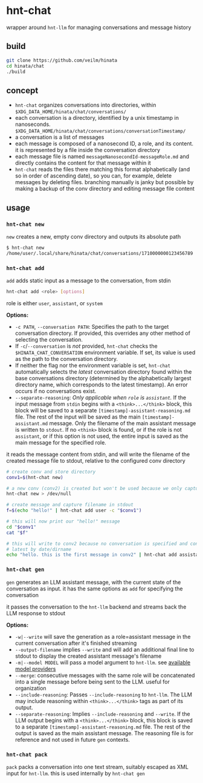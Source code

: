# hnt-chat
wrapper around `hnt-llm` for managing conversations and message history

## build
```sh
git clone https://github.com/veilm/hinata
cd hinata/chat
./build
```

## concept
- `hnt-chat` organizes conversations into directories, within `$XDG_DATA_HOME/hinata/chat/conversations/`
- each conversation is a directory, identified by a unix timestamp in
nanoseconds. `$XDG_DATA_HOME/hinata/chat/conversations/conversationTimestamp/`
- a conversation is a list of messages
- each message is composed of a nanosecond ID, a role, and its content. it is
represented by a file inside the conversation directory
- each message file is named `messageNanosecondId-messageRole.md` and directly
contains the content for that message within it
- `hnt-chat` reads the files there matching this format alphabetically (and so
in order of ascending date), so you can, for example, delete messages by
deleting files. branching manually is janky but possible by making a backup of
the conv directory and editing message file content

## usage
### `hnt-chat new`
`new` creates a new, empty conv directory and outputs its absolute path

```sh
$ hnt-chat new
/home/user/.local/share/hinata/chat/conversations/1710000000123456789
```

### `hnt-chat add`
`add` adds static input as a message to the conversation, from stdin

```bash
hnt-chat add <role> [options]
```

role is either `user`, `assistant`, or `system`

**Options:**

- `-c PATH`, `--conversation PATH`: Specifies the path to the target conversation directory. If provided, this overrides any other method of selecting the conversation.
- If `-c`/`--conversation` is *not* provided, `hnt-chat` checks the `$HINATA_CHAT_CONVERSATION` environment variable. If set, its value is used as the path to the conversation directory.
- If neither the flag nor the environment variable is set, `hnt-chat` automatically selects the *latest* conversation directory found within the base conversations directory (determined by the alphabetically largest directory name, which corresponds to the latest timestamp). An error occurs if no conversations exist.
- `--separate-reasoning`: *Only applicable when `role` is `assistant`.* If the input message from `stdin` begins with a `<think>...</think>` block, this block will be saved to a separate `[timestamp]-assistant-reasoning.md` file. The rest of the input will be saved as the main `[timestamp]-assistant.md` message. Only the filename of the main assistant message is written to `stdout`. If no `<think>` block is found, or if the role is not `assistant`, or if this option is not used, the entire input is saved as the main message for the specified role.

it reads the message content from stdin, and will write the filename of the
created message file to stdout, relative to the configured conv directory

```bash
# create conv and store directory
conv1=$(hnt-chat new)

# a new conv (conv2) is created but won't be used because we only captured the previous one
hnt-chat new > /dev/null

# create message and capture filename in stdout
f=$(echo "hello!" | hnt-chat add user -c "$conv1")

# this will now print our "hello!" message
cd "$conv1"
cat "$f"

# this will write to conv2 because no conversation is specified and conv2 is the
# latest by date/dirname
echo "hello. this is the first message in conv2" | hnt-chat add assistant
```

### `hnt-chat gen`
`gen` generates an LLM assistant message, with the current state of the
conversation as input. it has the same options as `add` for specifying the
conversation

it passes the conversation to the `hnt-llm` backend and streams back the LLM
response to stdout

**Options:**
- `-w|--write` will save the generation as a role=assistant message in the
current conversation after it's finished streaming
- `--output-filename` implies `--write` and will add an additional final line to
stdout to display the created assistant message's filename
- `-m|--model MODEL` will pass a model argument to `hnt-llm`. see [available
model providers](https://github.com/veilm/hinata/tree/main/llm#supported-model-providers)
- `--merge`: consecutive messages with the same role will be concatenated into a
single message before being sent to the LLM. useful for organization
- `--include-reasoning`: Passes `--include-reasoning` to `hnt-llm`. The LLM may
include reasoning within `<think>...</think>` tags as part of its output.
- `--separate-reasoning`: Implies `--include-reasoning` and `--write`. If the
LLM output begins with a `<think>...</think>` block, this block is saved to a
separate `[timestamp]-assistant-reasoning.md` file. The rest of the output is
saved as the main assistant message. The reasoning file is for reference and not
used in future `gen` contexts.

### `hnt-chat pack`
`pack` packs a conversation into one text stream, suitably escaped as XML input
for `hnt-llm`. this is used internally by `hnt-chat gen`
